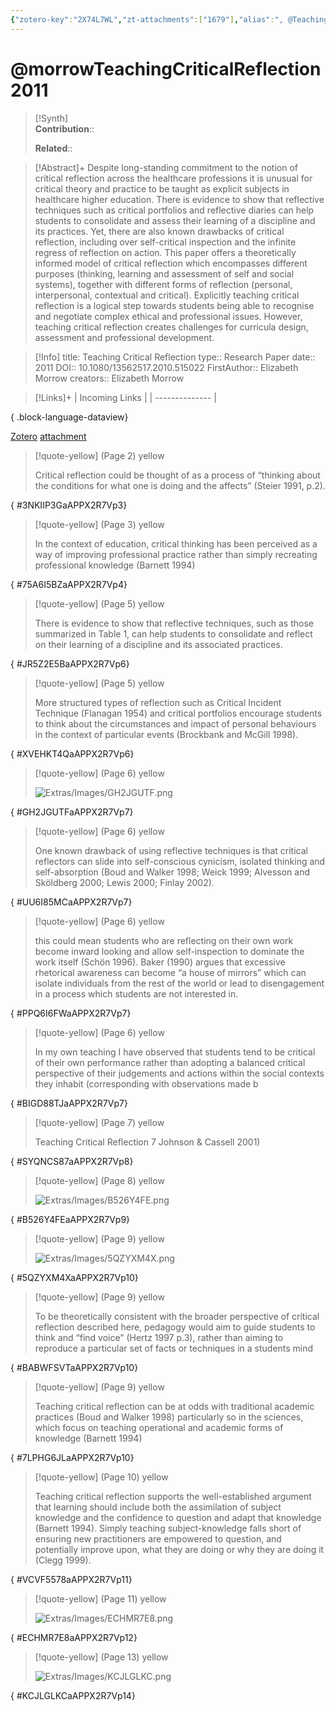 ```yaml
---
{"zotero-key":"2X74L7WL","zt-attachments":["1679"],"alias":", @Teaching Critical Reflection","keywords":["critical thinking","reflection"],"FirstAuthor":"[[ Elizabeth Morrow]]","tags":["source/researchpaper"],"dg-publish":true,"permalink":"/sources/research-papers/morrow-teaching-critical-reflection2011/","dgPassFrontmatter":true}
---
```


# @morrowTeachingCriticalReflection2011

>[!Synth]  
>**Contribution**::  
>  
>**Related**:: 
>  

> [!Abstract]+
> Despite long-standing commitment to the notion of critical reflection across the healthcare professions it is unusual for critical theory and practice to be taught as explicit subjects in healthcare higher education. There is evidence to show that reflective techniques such as critical portfolios and reflective diaries can help students to consolidate and assess their learning of a discipline and its practices. Yet, there are also known drawbacks of critical reflection, including over self-critical inspection and the infinite regress of reflection on action. This paper offers a theoretically informed model of critical reflection which encompasses different purposes (thinking, learning and assessment of self and social systems), together with different forms of reflection (personal, interpersonal, contextual and critical). Explicitly teaching critical reflection is a logical step towards students being able to recognise and negotiate complex ethical and professional issues. However, teaching critical reflection creates challenges for curricula design, assessment and professional development.

> [!Info]
> title: Teaching Critical Reflection
> type:: Research Paper 
> date:: 2011
> DOI:: 10.1080/13562517.2010.515022
> FirstAuthor:: Elizabeth Morrow
> creators:: Elizabeth Morrow

> [!Links]+
>  | Incoming Links |
> | -------------- |
> 
{ .block-language-dataview}


[Zotero](zotero://select/library/items/2X74L7WL) [attachment](file:///Users/nathanmaxwell/Zotero/storage/APPX2R7V/2011TeachingCriticalReflection-morrow.pdf)

> [!quote-yellow] (Page 2) yellow
> 
> Critical reflection could be thought of as a process of “thinking about the conditions for what one is doing and the affects” (Steier 1991, p.2).
>
{ #3NKIIP3GaAPPX2R7Vp3}


> [!quote-yellow] (Page 3) yellow
> 
> In the context of education, critical thinking has been perceived as a way of improving professional practice rather than simply recreating professional knowledge (Barnett 1994)
>
{ #75A6I5BZaAPPX2R7Vp4}


> [!quote-yellow] (Page 5) yellow
> 
> There is evidence to show that reflective techniques, such as those summarized in Table 1, can help students to consolidate and reflect on their learning of a discipline and its associated practices.
>
{ #JR5Z2E5BaAPPX2R7Vp6}


> [!quote-yellow] (Page 5) yellow
> 
> More structured types of reflection such as Critical Incident Technique (Flanagan 1954) and critical portfolios encourage students to think about the circumstances and impact of personal behaviours in the context of particular events (Brockbank and McGill 1998).
>
{ #XVEHKT4QaAPPX2R7Vp6}


> [!quote-yellow] (Page 6) yellow
> 
> ![Extras/Images/GH2JGUTF.png](/img/user/Extras/Images/GH2JGUTF.png)
>
{ #GH2JGUTFaAPPX2R7Vp7}


> [!quote-yellow] (Page 6) yellow
> 
> One known drawback of using reflective techniques is that critical reflectors can slide into self-conscious cynicism, isolated thinking and self-absorption (Boud and Walker 1998; Weick 1999; Alvesson and Sköldberg 2000; Lewis 2000; Finlay 2002).
>
{ #UU6I85MCaAPPX2R7Vp7}


> [!quote-yellow] (Page 6) yellow
> 
> this could mean students who are reflecting on their own work become inward looking and allow self-inspection to dominate the work itself (Schön 1996). Baker (1990) argues that excessive rhetorical awareness can become “a house of mirrors” which can isolate individuals from the rest of the world or lead to disengagement in a process which students are not interested in.
>
{ #PPQ6I6FWaAPPX2R7Vp7}


> [!quote-yellow] (Page 6) yellow
> 
> In my own teaching I have observed that students tend to be critical of their own performance rather than adopting a balanced critical perspective of their judgements and actions within the social contexts they inhabit (corresponding with observations made b
>
{ #BIGD88TJaAPPX2R7Vp7}


> [!quote-yellow] (Page 7) yellow
> 
> Teaching Critical Reflection 7 Johnson & Cassell 2001)
>
{ #SYQNCS87aAPPX2R7Vp8}


> [!quote-yellow] (Page 8) yellow
> 
> ![Extras/Images/B526Y4FE.png](/img/user/Extras/Images/B526Y4FE.png)
>
{ #B526Y4FEaAPPX2R7Vp9}


> [!quote-yellow] (Page 9) yellow
> 
> ![Extras/Images/5QZYXM4X.png](/img/user/Extras/Images/5QZYXM4X.png)
>
{ #5QZYXM4XaAPPX2R7Vp10}


> [!quote-yellow] (Page 9) yellow
> 
> To be theoretically consistent with the broader perspective of critical reflection described here, pedagogy would aim to guide students to think and “find voice” (Hertz 1997 p.3), rather than aiming to reproduce a particular set of facts or techniques in a students mind
>
{ #BABWFSVTaAPPX2R7Vp10}


> [!quote-yellow] (Page 9) yellow
> 
> Teaching critical reflection can be at odds with traditional academic practices (Boud and Walker 1998) particularly so in the sciences, which focus on teaching operational and academic forms of knowledge (Barnett 1994)
>
{ #7LPHG6JLaAPPX2R7Vp10}


> [!quote-yellow] (Page 10) yellow
> 
> Teaching critical reflection supports the well-established argument that learning should include both the assimilation of subject knowledge and the confidence to question and adapt that knowledge (Barnett 1994). Simply teaching subject-knowledge falls short of ensuring new practitioners are empowered to question, and potentially improve upon, what they are doing or why they are doing it (Clegg 1999).
>
{ #VCVF5578aAPPX2R7Vp11}


> [!quote-yellow] (Page 11) yellow
> 
> ![Extras/Images/ECHMR7E8.png](/img/user/Extras/Images/ECHMR7E8.png)
>
{ #ECHMR7E8aAPPX2R7Vp12}


> [!quote-yellow] (Page 13) yellow
> 
> ![Extras/Images/KCJLGLKC.png](/img/user/Extras/Images/KCJLGLKC.png)
>
{ #KCJLGLKCaAPPX2R7Vp14}

